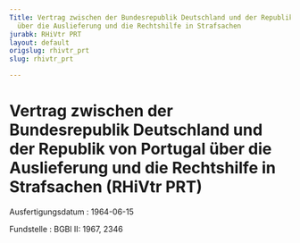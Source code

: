 ```yaml
---
Title: Vertrag zwischen der Bundesrepublik Deutschland und der Republik von Portugal
  über die Auslieferung und die Rechtshilfe in Strafsachen
jurabk: RHiVtr PRT
layout: default
origslug: rhivtr_prt
slug: rhivtr_prt

---
```


# Vertrag zwischen der Bundesrepublik Deutschland und der Republik von Portugal über die Auslieferung und die Rechtshilfe in Strafsachen (RHiVtr PRT)

Ausfertigungsdatum
:   1964-06-15

Fundstelle
:   BGBl II: 1967, 2346

